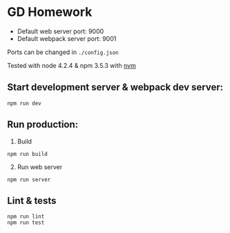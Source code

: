 # GD Homework

* Default web server port: 9000
* Default webpack server port: 9001

Ports can be changed in `./config.json`

Tested with node 4.2.4 & npm 3.5.3 with [nvm](https://github.com/creationix/nvm)


Start development server & webpack dev server:
---------------
```
npm run dev
```

Run production:
---------------

1) Build
```
npm run build
```
2) Run web server
```
npm run server
```

Lint & tests
---------------
```
npm run lint
npm run test
```
